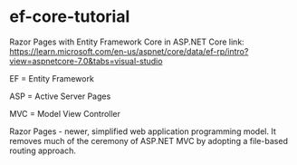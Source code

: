 # ef-core-tutorial

Razor Pages with Entity Framework Core in ASP.NET Core link: https://learn.microsoft.com/en-us/aspnet/core/data/ef-rp/intro?view=aspnetcore-7.0&tabs=visual-studio

EF = Entity Framework

ASP = Active Server Pages 

MVC = Model View Controller

Razor Pages - newer, simplified web application programming model. It removes much of the ceremony of ASP.NET MVC by adopting a file-based routing approach. 